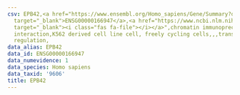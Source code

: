 ```yaml
---
csv: EPB42,<a href="https://www.ensembl.org/Homo_sapiens/Gene/Summary?db=core;g=ENSG00000166947"
  target="_blank">ENSG00000166947</a>,<a href="https://www.ncbi.nlm.nih.gov/pubmed/23959860"
  target="_blank"><i class="fas fa-file"></i></a>",chromatin immunoprecipitation assay,direct
  interaction,K562 derived cell line cell, freely cycling cells,,,transcriptional
  regulation,
data_alias: EPB42
data_id: ENSG00000166947
data_numevidence: 1
data_species: Homo sapiens
data_taxid: '9606'
title: EPB42
---
```

